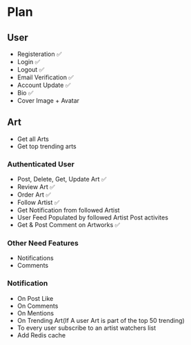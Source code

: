 # Plan

## User

- Registeration ✅
- Login ✅
- Logout ✅
- Email Verification ✅
- Account Update ✅
- Bio ✅
- Cover Image + Avatar

## Art

- Get all Arts
- Get top trending arts

### Authenticated User

- Post, Delete, Get, Update Art ✅
- Review Art ✅
- Order Art ✅
- Follow Artist ✅
- Get Notification from followed Artist
- User Feed Populated by followed Artist Post activites
- Get & Post Comment on Artworks ✅

### Other Need Features

- Notifications
- Comments

### Notification

- On Post Like
- On Comments
- On Mentions
- On Trending Art(If A user Art is part of the top 50 trending)
- To every user subscribe to an artist watchers list
- Add Redis cache